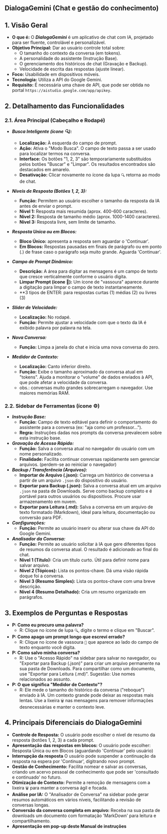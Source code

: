 ## DialogaGemini (Chat e gestão do conhecimento)

## 1\. Visão Geral

* **O que é:** O ___DialogaGemini___ é um aplicativo de chat com IA, projetado para ser fluente, controlável e personalizável.
* **Objetivo Principal:** Dar ao usuário controle total sobre:
  * O tamanho do contexto da conversa (em tokens).
  * A personalidade do assistente (Instrução Base).
  * O gerenciamento dos históricos de chat (Gravação e Backup).
  * Velocidade de escrita das respostas (ajuste linear).
* **Foco:** Usabilidade em dispositivos móveis.
* **Tecnologia:** Utiliza a API do Google Gemini.
* **Requisito:** É necessária uma chave de API, que pode ser obtida no portal `https://aistudio.google.com/app/apikey`.

## 2\. Detalhamento das Funcionalidades
### 2.1. Área Principal (Cabeçalho e Rodapé)
* ___**Busca Inteligente (ícone 🔍):**___
  * **Localização:** À esquerda do campo de prompt.
  * **Ação:** Ativa o "Modo Busca". O campo de texto passa a ser usado para localizar termos na conversa.
  * **Interface:** Os botões "1, 2, 3" são temporariamente substituídos pelos botões "Buscar" e "Limpar". Os resultados encontrados são destacados em amarelo.
  * **Desativação:** Clicar novamente no ícone da lupa `🔍` retorna ao modo de chat.

* ___**Níveis de Resposta (Botões 1, 2, 3):**___
  * **Função:** Permitem ao usuário escolher o tamanho da resposta da IA antes de enviar o prompt.
  * **Nível 1:** Resposta mais resumida (aprox. 400-600 caracteres).
  * **Nível 2:** Resposta de tamanho médio (aprox. 1000-1400 caracteres).
  * **Nível 3:** Resposta livre, sem limite de tamanho.
* ___**Resposta Unica ou em Blocos:**___
  * **Bloco Único:** apresenta a resposta sem aguardar o 'Continuar'.
  * **Em Blocos:** Respostas pausadas em finais de parágrafo ou em ponto (.) de frase caso o parágrafo seja muito grande. Aguarda 'Continuar'.
* ___**Campo de Prompt Dinâmico:**___
  * **Descrição:** A área para digitar as mensagens é um campo de texto que cresce verticalmente conforme o usuário digita.
  * **Limpar Prompt (ícone 🧹):** Um ícone de "vassoura" aparece durante a digitação para limpar o campo de texto instantaneamente.
  * **3 tipos de ENTER: para respostas curtas (1) médias (2) ou livres (3)
* ___**Slider de Velocidade:**___
  * **Localização:** No rodapé.
  * **Função:** Permite ajustar a velocidade com que o texto da IA é exibido palavra por palavra na tela.
* ___**Nova Conversa:**___
  * **Função:** Limpa a janela do chat e inicia uma nova conversa do zero.
* ___**Medidor de Contexto:**___
  * **Localização:** Canto inferior direito.
  * **Função:** Exibe o tamanho aproximado da conversa atual em "tokens". Ajuda a monitorar o "volume" de dados enviados à API, que pode afetar a velocidade da conversa.
  * obs.: conversas muito grandes sobrecarregam o navegador. Use maiores memórias RAM. 
### 2.2. Sidebar de Ferramentas (ícone ⚙️)
* ___**Instrução Base:**___
  * **Função:** Campo de texto editável para definir o comportamento do assistente para a conversa (ex: "aja como um professor...").
  * **Regra:** Instruções dadas nos prompts da conversa prevalecem sobre esta instrução base.
* ___**Gravação de Acesso Rápido:**___
  * **Função:** Salva a conversa atual no navegador do usuário com um nome personalizado.
  * **Finalidade:** Facilita continuar conversas rapidamente sem gerenciar arquivos. (perdem-se ao reiniciar o navegador)
* ___**Backup / Transferência (Arquivos):**___
  * **Importar de Arquivo (.json):** Carrega um histórico de conversa a partir de um arquivo `.json` do dispositivo do usuário.
  * **Exportar para Backup (.json):** Salva a conversa atual em um arquivo `.json` na pasta de Downloads. Serve como backup completo e é portável para outros usuários ou dispositivos. Procure usar armazenamento em nuvem.
  * **Exportar para Leitura (.md):** Salva a conversa em um arquivo de texto formatado (Markdown), ideal para leitura, documentação ou conversão para PDF.
* ___**Configurações:**___
  * **Função:** Permite ao usuário inserir ou alterar sua chave da API do Google Gemini.
* ___**Analisador da Conversa:**___
  * **Função:** Permite ao usuário solicitar à IA que gere diferentes tipos de resumos da conversa atual. O resultado é adicionado ao final do chat.
  * **Nível 1 (Título):** Cria um título curto. Útil para definir nome para salvar arquivo.
  * **Nível 2 (Tópicos):** Lista os pontos-chave. Dá uma visão rápida doque foi a conversa.
  * **Nível 3 (Resumo Simples):** Lista os pontos-chave com uma breve descrição.
  * **Nível 4 (Resumo Detalhado):** Cria um resumo organizado em parágrafos.

## 3\. Exemplos de Perguntas e Respostas
* **P: Como eu procuro uma palavra?**
  * R: Clique no ícone de lupa `🔍`, digite o termo e clique em "Buscar".
* **P: Como apago um prompt longo que escrevi errado?**
  * R: Clique no ícone de vassoura `🧹` que aparece ao lado do campo de texto enquanto você digita.
* **P: Como salvo minha conversa?**
  * R: Use o "Acesso Rápido" na sidebar para salvar no navegador, ou "Exportar para Backup (.json)" para criar um arquivo permanente na sua pasta de Downloads. Para compartilhar como um documento, use "Exportar para Leitura (.md)". Sugestão: Use nomes relacionados ao assunto.
* **P: O que significa "Medidor de Contexto"?**
  * R: Ele mede o tamanho do histórico da conversa ("reboque") enviado à IA. Um contexto grande pode deixar as respostas mais lentas. Use a lixeira `🗑️` nas mensagens para remover informações desnecessárias e manter o contexto leve.

## 4\. Principais Diferenciais do DialogaGemini
* **Controle de Resposta:** O usuário pode escolher o nível de resumo da resposta (botões 1, 2, 3) a cada prompt.
* **Apresentação das respostas em blocos:** O usuário pode escolher: Resposta Única ou em Blocos (aguardando 'Continuar' pelo usuário)
* **Interrupção da resposta** O usuário pode suspender a continuação da resposta na espera por 'Continuar', digitrando novo prompt.
* **Gestão de Conhecimento:** Facilita nomear e salvar as conversas, criando um acervo pessoal de conhecimento que pode ser 'consultado e continuado' no futuro.
* **Otimização de Contexto:** Permite a remoção de mensagens com a lixeira `🗑️` para manter a conversa ágil e focada.
* **Análise por IA:** O "Analisador de Conversa" na sidebar pode gerar resumos automáticos em vários níveis, facilitando a revisão de conversas longas.
* **Conversão da conversa completa em arquivo:** Receba na sua pasta de downloads um documento com formatação 'MarkDown' para leitura e compartilhamento.
* **Apresentação em pop-up deste Manual de instruções**






